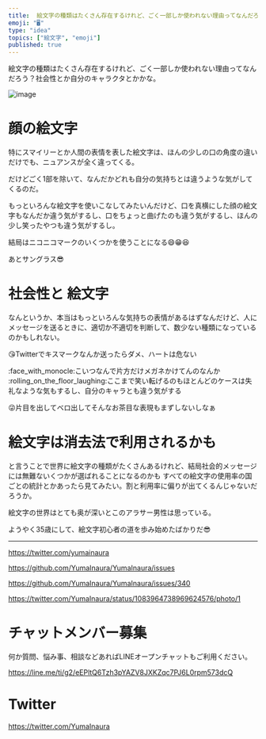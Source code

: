 ```yaml
---
title:  絵文字の種類はたくさん存在するけれど、ごく一部しか使われない理由ってなんだろう？社会性とか自分のキャラクタとかかな。
emoji: "🖥"
type: "idea"
topics: ["絵文字", "emoji"]
published: true
---
```


 絵文字の種類はたくさん存在するけれど、ごく一部しか使われない理由ってなんだろう？社会性とか自分のキャラクタとかかな。

![image](https://user-images.githubusercontent.com/13635059/51071500-42502e80-1695-11e9-9ca4-50b37e0a958a.png)

# 顔の絵文字

特にスマイリーとか人間の表情を表した絵文字は、ほんの少しの口の角度の違いだけでも、ニュアンスが全く違ってくる。

だけどごく1部を除いて、なんだかどれも自分の気持ちとは違うような気がしてくるのだ。 

もっといろんな絵文字を使いこなしてみたいんだけど、口を真横にした顔の絵文字もなんだか違う気がするし、口をちょっと曲げたのも違う気がするし、ほんの少し笑ったやつも違う気がするし。

結局はニコニコマークのいくつかを使うことになる:smile::grin::laughing:

あとサングラス:sunglasses:

# 社会性と 絵文字


なんというか、本当はもっといろんな気持ちの表情があるはずなんだけど、人にメッセージを送るときに、適切か不適切を判断して、数少ない種類になっているのかもしれない。

:kissing_heart:Twitterでキスマークなんか送ったらダメ、ハートは危ない

:face_with_monocle:こいつなんで片方だけメガネかけてんのなんか
:rolling_on_the_floor_laughing:ここまで笑い転げるのもほとんどのケースは失礼なような気もするし、自分のキャラとも違う気がする

:stuck_out_tongue_winking_eye:片目を出してベロ出してそんなお茶目な表現もまずしないしなぁ

# 絵文字は消去法で利用されるかも

と言うことで世界に絵文字の種類がたくさんあるけれど、結局社会的メッセージには無難ないくつかが選ばれることになるのかも
すべての絵文字の使用率の国ごとの統計とかあったら見てみたい。割と利用率に偏りが出てくるんじゃないだろうか。

絵文字の世界はとても奥が深いとこのアラサー男性は思っている。

ようやく35歳にして、絵文字初心者の道を歩み始めたばかりだ:sunglasses:


---

https://twitter.com/yumainaura

https://github.com/YumaInaura/YumaInaura/issues

https://github.com/YumaInaura/YumaInaura/issues/340

https://twitter.com/YumaInaura/status/1083964738969624576/photo/1









<!-- Update From Qiita API -->

# チャットメンバー募集


何か質問、悩み事、相談などあればLINEオープンチャットもご利用ください。

https://line.me/ti/g2/eEPltQ6Tzh3pYAZV8JXKZqc7PJ6L0rpm573dcQ





# Twitter


https://twitter.com/YumaInaura


<!-- Update From Qiita API -->


